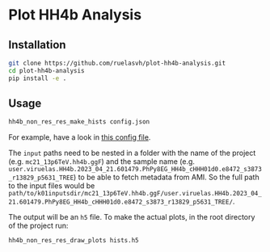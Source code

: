 # Plot HH4b Analysis

## Installation
```bash
git clone https://github.com/ruelasvh/plot-hh4b-analysis.git
cd plot-hh4b-analysis
pip install -e .
```

## Usage
```bash
hh4b_non_res_res_make_hists config.json
```

For example, have a look in [this config file](src/nonresonantresolved/config-test.json).

The `input` paths need to be nested in a folder with the name of the project (e.g. `mc21_13p6TeV.hh4b.ggF`) and the sample name (e.g. `user.viruelas.HH4b.2023_04_21.601479.PhPy8EG_HH4b_cHHH01d0.e8472_s3873_r13829_p5631_TREE`) to be able to fetch metadata from AMI. So the full path to the input files would be `path/to/k01inputsdir/mc21_13p6TeV.hh4b.ggF/user.viruelas.HH4b.2023_04_21.601479.PhPy8EG_HH4b_cHHH01d0.e8472_s3873_r13829_p5631_TREE/`.

The output will be an `h5` file. To make the actual plots, in the root directory of the project run:

```bash
hh4b_non_res_res_draw_plots hists.h5
```